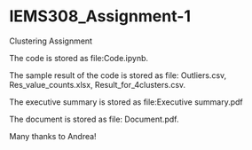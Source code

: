 # IEMS308_Assignment-1
Clustering Assignment

The code is stored as file:Code.ipynb. 

The sample result of the code is stored as file: Outliers.csv, Res_value_counts.xlsx, Result_for_4clusters.csv. 

The executive summary is stored as file:Executive summary.pdf 

The document is stored as file: Document.pdf. 

Many thanks to Andrea!

